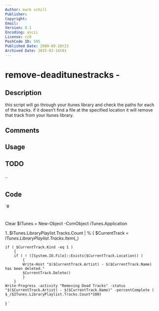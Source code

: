 ```yaml
---
Author: mark schill
Publisher: 
Copyright: 
Email: 
Version: 0.1
Encoding: ascii
License: cc0
PoshCode ID: 595
Published Date: 2009-09-20t23
Archived Date: 2015-03-14t01
---
```


# remove-deaditunestracks - 

## Description

this script will go through your itunes library and check the paths for each of the tracks. if it doesn’t find a file at the specified location it will remove that track from your itunes library.

## Comments



## Usage



## TODO



## 

``

## Code

`#
 #
 Clear
 $ITunes = New-Object -ComObject iTunes.Application
 
 1..$ITunes.LibraryPlaylist.Tracks.Count | % {
 	$CurrentTrack = $ITunes.LibraryPlaylist.Tracks.Item($_)
 
 	if ( $CurrentTrack.Kind -eq 1 )
 		{
 		if ( ! ([System.IO.File]::Exists($CurrentTrack.Location)) ) 
 			{
 			Write-Host "$($CurrentTrack.Artist) - $($CurrentTrack.Name) has been deleted."
 			$CurrentTrack.Delete()
 			}
 		}
 	Write-Progress -activity "Removing Dead Tracks" -status "$($CurrentTrack.Artist) - $($CurrentTrack.Name)" -percentComplete ( $_/$ITunes.LibraryPlaylist.Tracks.Count*100)
 
 }
`

